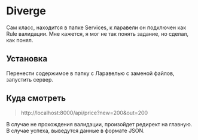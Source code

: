 # Diverge
Сам класс, находится в папке Services, к ларавели он подключен как Rule валидации. Мне кажется, я мог не так понять  задание, но сделал, как понял.

## Установка
Перенести содержимое в папку с Ларавелью с заменой файлов, запустить сервер.

## Куда смотреть
> http://localhost:8000/api/price?new=200&out=200

В случае не прохождения валидации, произойдет редирект на главную. В случае успеха, выведутся данные в формате JSON.

